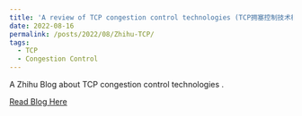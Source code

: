 ```yaml
---
title: 'A review of TCP congestion control technologies (TCP拥塞控制技术概览)'
date: 2022-08-16
permalink: /posts/2022/08/Zhihu-TCP/
tags:
  - TCP
  - Congestion Control
---
```


A Zhihu Blog about TCP congestion control technologies .

[Read Blog Here](https://zhuanlan.zhihu.com/p/554135789)

